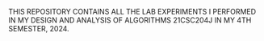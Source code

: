 THIS REPOSITORY CONTAINS ALL THE LAB EXPERIMENTS I PERFORMED IN MY DESIGN AND ANALYSIS OF ALGORITHMS 21CSC204J IN MY 4TH SEMESTER, 2024.
